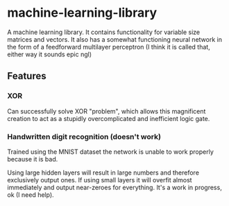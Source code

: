 # machine-learning-library
A machine learning library.
It contains functionality for variable size matrices and vectors. It also has a somewhat functioning neural network in the form of a feedforward multilayer perceptron (I think it is called that, either way it sounds epic ngl)

## Features

### XOR
Can successfully solve XOR "problem", which allows this magnificent creation to act as a stupidly overcomplicated and inefficient logic gate.

### Handwritten digit recognition (doesn't work)
Trained using the MNIST dataset the network is unable to work properly because it is bad.

Using large hidden layers will result in large numbers and therefore exclusively output ones. If using small layers it will overfit almost immediately and output near-zeroes for everything. It's a work in progress, ok (I need help).
